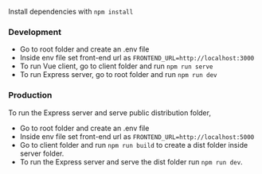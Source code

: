Install dependencies with `npm install`

### Development
* Go to root folder and create an .env file
* Inside env file set front-end url as `FRONTEND_URL=http://localhost:3000`
* To run Vue client, go to client folder and run `npm run serve` 
* To run Express server, go to root folder and run `npm run dev` 

### Production
To run the Express server and serve public distribution folder, 
* Go to root folder and create an .env file
* Inside env file set front-end url as `FRONTEND_URL=http://localhost:5000`
* Go to client folder and run `npm run build` to create a dist folder inside server folder.
* To run the Express server and serve the dist folder run `npm run dev`.
